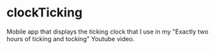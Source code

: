 # clockTicking
Mobile app that displays the ticking clock that I use in my "Exactly two hours of ticking and tocking" Youtube video.
